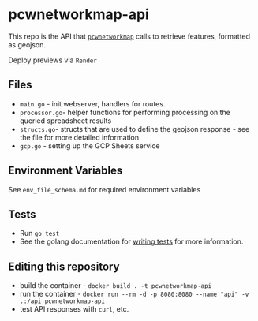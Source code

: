 # pcwnetworkmap-api

This repo is the API that [`pcwnetworkmap`](https://github.com/phillycommunitywireless/pcwnetworkmap) calls to retrieve features, formatted as geojson.

Deploy previews via `Render`

## Files 
* `main.go` - init webserver, handlers for routes. 
* `processor.go`- helper functions for performing processing on the queried spreadsheet results 
* `structs.go`- structs that are used to define the geojson response - see the file for more detailed information
* `gcp.go` - setting up the GCP Sheets service

## Environment Variables 
See `env_file_schema.md` for required environment variables

## Tests
* Run `go test`
* See the golang documentation for [writing tests](https://go.dev/doc/tutorial/add-a-test) for more information. 

## Editing this repository 
* build the container - `docker build . -t pcwnetworkmap-api`
* run the container - `docker run --rm -d -p 8080:8080 --name "api" -v .:/api pcwnetworkmap-api`
* test API responses with `curl`, etc. 
